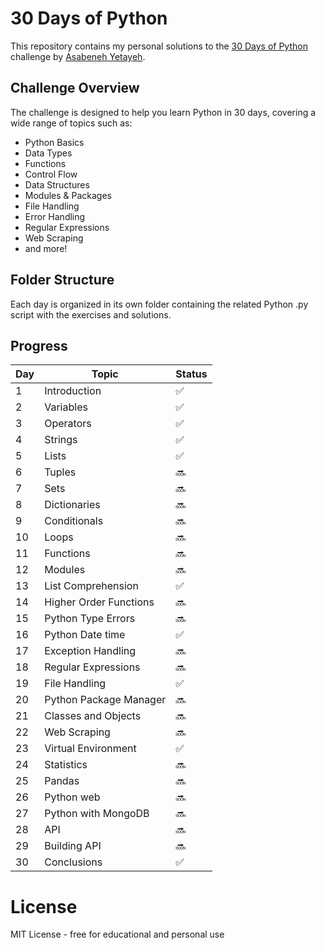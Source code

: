 # 30 Days of Python

This repository contains my personal solutions to the [30 Days of Python](https://github.com/Asabeneh/30-Days-Of-Python) challenge by [Asabeneh Yetayeh](https://github.com/Asabeneh).

## Challenge Overview

The challenge is designed to help you learn Python in 30 days, covering a wide range of topics such as:

- Python Basics
- Data Types
- Functions
- Control Flow
- Data Structures
- Modules & Packages
- File Handling
- Error Handling
- Regular Expressions
- Web Scraping
- and more!

## Folder Structure

Each day is organized in its own folder containing the related Python .py script with the exercises and solutions.

## Progress

| Day | Topic                   | Status |
|-----|-------------------------|--------|
| 1   | Introduction            | ✅     |
| 2   | Variables               | ✅     |
| 3   | Operators               | ✅     |
| 4   | Strings                 | ✅     |
| 5   | Lists                   | ✅     |
| 6   | Tuples                  | 🔜     |
| 7   | Sets                    | 🔜     |
| 8   | Dictionaries            | 🔜     |
| 9   | Conditionals            | 🔜     |
| 10  | Loops                   | 🔜     |
| 11  | Functions               | 🔜     |
| 12  | Modules                 | 🔜     |
| 13  | List Comprehension      | ✅     |
| 14  | Higher Order Functions  | 🔜     |
| 15  | Python Type Errors      | 🔜     |
| 16  | Python Date time        | ✅     |
| 17  | Exception Handling      | 🔜     |
| 18  | Regular Expressions     | 🔜     |
| 19  | File Handling           | ✅     |
| 20  | Python Package Manager  | 🔜     |
| 21  | Classes and Objects     | 🔜     |
| 22  | Web Scraping            | 🔜     |
| 23  | Virtual Environment     | ✅     |
| 24  | Statistics              | 🔜     |
| 25  | Pandas                  | 🔜     |
| 26  | Python web              | 🔜     |
| 27  | Python with MongoDB     | 🔜     |
| 28  | API                     | 🔜     |
| 29  | Building API            | 🔜     |
| 30  | Conclusions             | ✅     |

# License
MIT License - free for educational and personal use
